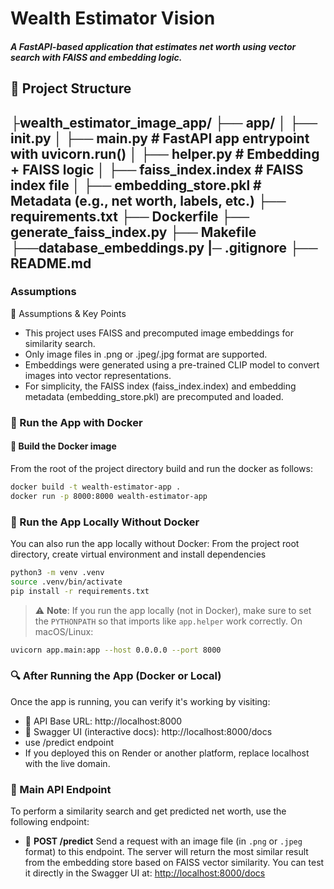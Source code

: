 # Wealth Estimator Vision

##### A FastAPI-based application that estimates net worth using vector search with FAISS and embedding logic.
## 🧠 Project Structure
 ├wealth_estimator_image_app/
 ├── app/
 │   ├── __init__.py
 │   ├── main.py                  # FastAPI app entrypoint with uvicorn.run()
 │   ├── helper.py                # Embedding + FAISS logic
│   ├── faiss_index.index        # FAISS index file
│   ├── embedding_store.pkl      # Metadata (e.g., net worth, labels, etc.)
├── requirements.txt
├── Dockerfile
├── generate_faiss_index.py
├── Makefile
├──database_embeddings.py
|─ .gitignore
├── README.md
---
### Assumptions
📝 Assumptions & Key Points
- This project uses FAISS and precomputed image embeddings for similarity search.
- Only image files in .png or .jpeg/.jpg format are supported.
- Embeddings were generated using a pre-trained CLIP model to convert images into vector representations.
- For simplicity, the FAISS index (faiss_index.index) and embedding metadata (embedding_store.pkl) are precomputed and loaded.

### 🚀 Run the App with Docker
#### 🔨 Build the Docker image

From the root of the project directory build and run the docker as  follows:
```bash
docker build -t wealth-estimator-app .
docker run -p 8000:8000 wealth-estimator-app
```
### 🐍 Run the App Locally Without Docker
You can also run the app locally without Docker:
From the project root directory, create virtual environment and install dependencies
```bash
python3 -m venv .venv
source .venv/bin/activate
pip install -r requirements.txt
```
> ⚠️ **Note**: If you run the app locally (not in Docker), make sure to set the `PYTHONPATH` so that imports like `app.helper` work correctly.
On macOS/Linux:
```bash
uvicorn app.main:app --host 0.0.0.0 --port 8000 
```
### 🔍 After Running the App (Docker or Local)
Once the app is running, you can verify it's working by visiting:
- 🧪 API Base URL: http://localhost:8000
- 📘 Swagger UI (interactive docs): http://localhost:8000/docs
- use /predict endpoint
- If you deployed this on Render or another platform, replace localhost with the live domain.

### 🧪 Main API Endpoint
To perform a similarity search and get predicted net worth, use the following endpoint:

- 🔗 **POST /predict**
Send a request with an image file (in `.png` or `.jpeg` format) to this endpoint. The server will return the most similar result from the embedding store based on FAISS vector similarity.
You can test it directly in the Swagger UI at:
[http://localhost:8000/docs](http://localhost:8000/docs)
